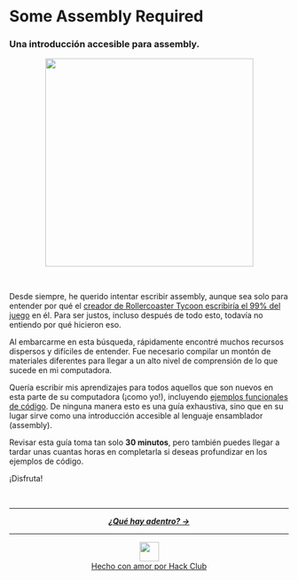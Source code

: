 # Some Assembly Required

### Una introducción accesible para assembly.

<p align="center">
  <img width="375" src="https://cloud-1b2fvx8fc-hack-club-bot.vercel.app/0cover.png">
</p>
<br />

Desde siempre, he querido intentar escribir assembly, aunque sea solo para entender por qué el [creador de Rollercoaster Tycoon escribiría el 99% del juego](https://en.wikipedia.org/wiki/RollerCoaster_Tycoon_(video_game)#:~:text=Sawyer%20wrote%2099%25%20of%20the,%2C%20rendering%2C%20and%20paint%20programs.) en él. Para ser justos, incluso después de todo esto, todavía no entiendo por qué hicieron eso.

Al embarcarme en esta búsqueda, rápidamente encontré muchos recursos dispersos y difíciles de entender. Fue necesario compilar un montón de materiales diferentes para llegar a un alto nivel de comprensión de lo que sucede en mi computadora.

Quería escribir mis aprendizajes para todos aquellos que son nuevos en esta parte de su computadora (¡como yo!), incluyendo [ejemplos funcionales de código](/code). De ninguna manera esto es una guía exhaustiva, sino que en su lugar sirve como una introducción accesible al lenguaje ensamblador (assembly).

Revisar esta guía toma tan solo **30 minutos**, pero también puedes llegar a tardar unas cuantas horas en completarla si deseas profundizar en los ejemplos de código.

¡Disfruta!

<br />

---

<p align="center">
  <em>
    <b>
      <a href="/guide/table-of-contents.md">
        ¿Qué hay adentro? →
      </a>
    </b>
  </em>
</p>

---

<p align="center">
  <a href="https://hackclub.com/">
    <img width="35" src="https://cloud-l0g1cgz4b-hack-club-bot.vercel.app/0h.png"><br/>
    Hecho con amor por Hack Club
  </a>
</p>

